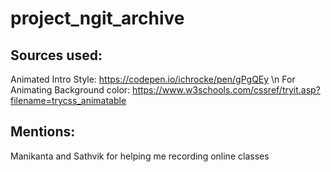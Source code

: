 # project_ngit_archive
## Sources used:
Animated Intro Style: https://codepen.io/ichrocke/pen/gPgQEy \n
For Animating Background color: https://www.w3schools.com/cssref/tryit.asp?filename=trycss_animatable

## Mentions:
Manikanta and Sathvik for helping me recording online classes

